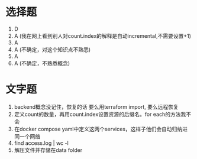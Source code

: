# 选择题
1. D
2. A (我在网上看到别人对count.index的解释是自动incremental,不需要设置+1)
3. A
4. A (不确定，对这个知识点不熟悉)
5. A
6. A (不确定，不熟悉概念)

# 文字题
1. backend概念没记住，恢复的话 要么用terraform import, 要么远程恢复
2. 定义count的数量，再用count.index设置资源的后缀名。for each的方法我不会
3. 在docker compose yaml中定义这两个services，这样子他们会自动归纳进同一个网络
4. find access.log | wc -l
5. 解压文件并存储在data folder


